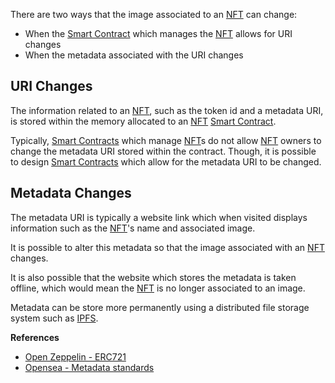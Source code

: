 There are two ways that the image associated to an [NFT](#WhatIsAnNFT) can change:
-   When the [Smart Contract](#WhatIsASmartContract) which manages the [NFT](#WhatIsAnNFT) allows for URI changes
-   When the metadata associated with the URI changes

## URI Changes
The information related to an [NFT](#WhatIsAnNFT), such as the token id and a metadata URI,
is stored within the memory allocated to an [NFT](#WhatIsAnNFT) [Smart Contract](#WhatIsASmartContract).

Typically, [Smart Contracts](#WhatIsASmartContract) which manage [NFT](#WhatIsAnNFT)s do not allow [NFT](#WhatIsAnNFT) owners to change
the metadata URI stored within the contract.
Though, it is possible to design [Smart Contracts](#WhatIsASmartContract) which allow for the metadata URI to be changed.

## Metadata Changes
The metadata URI is typically a website link which when visited displays information
such as the [NFT](#WhatIsAnNFT)'s name and associated image.

It is possible to alter this metadata so that the image associated with an [NFT](#WhatIsAnNFT) changes.

It is also possible that the website which stores the metadata is taken offline,
which would mean the [NFT](#WhatIsAnNFT) is no longer associated to an image.

Metadata can be store more permanently using a distributed file storage system
such as [IPFS](#WhatIsIPFS).

**References**
-   [Open Zeppelin - ERC721](https://github.com/OpenZeppelin/openzeppelin-contracts/blob/master/contracts/token/ERC721/ERC721.sol#L93)
-   [Opensea - Metadata standards](https://docs.opensea.io/docs/metadata-standards)
